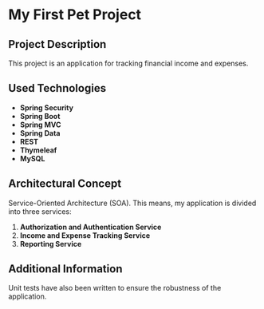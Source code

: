 # My First Pet Project

## Project Description
This project is an application for tracking financial income and expenses.

## Used Technologies
- **Spring Security**
- **Spring Boot**
- **Spring MVC**
- **Spring Data**
- **REST**
- **Thymeleaf**
- **MySQL**

## Architectural Concept
Service-Oriented Architecture (SOA). This means, my application is divided into three services:
1. **Authorization and Authentication Service**
2. **Income and Expense Tracking Service**
3. **Reporting Service**

## Additional Information
Unit tests have also been written to ensure the robustness of the application.
